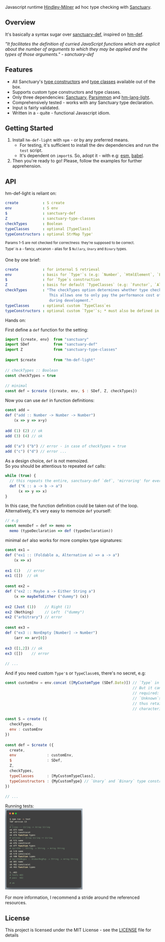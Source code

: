 Javascript runtime [Hindley-Milner](https://en.wikipedia.org/wiki/Hindley%E2%80%93Milner_type_system) ad hoc type checking with [Sanctuary](https://github.com/sanctuary-js/sanctuary).

## Overview

It's basically a syntax sugar over [sanctuary-def](https://github.com/sanctuary-js/sanctuary-def), inspired on [hm-def](https://github.com/xodio/hm-def).

_"It facilitates the definition of curried JavaScript functions which are explicit about the number of arguments to which they may be applied and the types of those arguments." - sanctuary-def_

## Features

 - All Sanctuary's [type constructors](https://github.com/sanctuary-js/sanctuary-def#type-constructors) and [type classes](https://github.com/sanctuary-js/sanctuary-type-classes) available out of the box.
 - Supports custom type constructors and type classes.
 - Only three dependencies: [Sanctuary](https://github.com/sanctuary-js/sanctuary), [Parsimmon](https://github.com/jneen/parsimmon) and [hm-lang-light](https://github.com/leosbotelho/hm-lang-light).
 - Comprehensively tested - works with any Sanctuary type declaration.
 - Input is fairly validated.
 - Written in a - quite - functional Javascript idiom.

## Getting Started
 
 1. Install `hm-def-light` with `npm` - or by any preferred means.
    - For testing, it's sufficient to install the dev dependencies and run the `test` script.
    - It's dependent on `import`s. So, adopt it - with e.g: [esm](https://github.com/standard-things/esm), [babel](https://github.com/babel/babel).
 2. Then you're ready to go! Please, follow the examples for further apprehension.

## API

hm-def-light is reliant on:
```yaml
create           : S create
env              : S env
$                : sanctuary-def
Z                : sanctuary-type-classes
checkTypes       : Boolean
typeClasses      : optional [TypeClass]
typeConstructors : optional StrMap Type'
```
<sup>Params 1-5 are not checked for correctness: they're supposed to be correct.</sup><br>
<sup>Type' is a - fancy, uncanon - alias for $ `Nullary`, `Unary` and `Binary` types.</sup>

One by one brief:
```yaml
create           : for internal S retrieval
env              : basis for `Type'`s (e.g: `Number`, `HtmlElement`, `Error` etc)
$                : for `Type`s construction
Z                : basis for default `TypeClasses` (e.g: `Functor`, `Alt`, `Traversable` etc)
checkTypes       : "The checkTypes option determines whether type checking is enabled. 
                    This allows one to only pay the performance cost of run-time type checking  
                    during development."
typeClasses      : optional custom `TypeClass`es
typeConstructors : optional custom `Type'`s; * must also be defined in the environment (i.e env)
```

Hands on:

First define a `def` function for the setting:
```javascript
import {create, env}  from "sanctuary"
import SDef           from "sanctuary-def"
import Z              from "sanctuary-type-classes"

import $create        from "hm-def-light"

// checkTypes :: Boolean
const checkTypes = true

// minimal
const def = $create ({create, env, $ : SDef, Z, checkTypes})
```

Now you can use `def` in function definitions:
```javascript
const add =
def ("add :: Number -> Number -> Number")
    (x => y => x+y)

add (1) (2) // ok
add (3) (4) // ok

add ("a") ("b") // error - in case of checkTypes = true
add ("c") ("d") // error ...
```

As a design choice, `def` is not memoized.  
So you should be attentious to repeated `def` calls:
```javascript
while (true) {
  // this repeats the entire, sanctuary-def `def`, 'mirroring' for every iteration
  def ("K :: a -> b -> a")
      (x => y => x)
}
```

In this case, the function definition could be taken out of the loop.  
Alternatively, it's very easy to memoize `def` yourself:
```javascript
// e.g
const memoDef = def => memo =>
  memo (typeDeclaration => def (typeDeclaration))
```

minimal `def` also works for more complex type signatures:
```javascript
const ex1 =
def ("ex1 :: (Foldable a, Alternative a) => a -> a")
    (x => x)

ex1 (1)   // error
ex1 ([])  // ok

const ex2 =
def ("ex2 :: Maybe a -> Either String a")
    (x => maybeToEither ("dummy") (x))

ex2 (Just (1))    // Right (1)
ex2 (Nothing)     // Left  ("dummy")
ex2 ("arbitrary") // error

const ex3 =
def ("ex3 :: NonEmpty [Number] -> Number")
    (arr => arr[0])

ex3 ([1,2]) // ok
ex3 ([])    // error

// ...
```

And if you need custom `Type'`s or `TypeClass`es, there's no secret, e.g:
```javascript
const customEnv = env.concat ([MyCustomType (SDef.Date)]) // `Type` in env is mandatory
                                                          // But it can be refined as 
                                                          // required: no need to pass
                                                          // `Unknown`s if not desired,
                                                          // thus retaining `env` 
                                                          // characteristics

const S = create ({
  checkTypes, 
  env : customEnv
})

const def = $create ({
  create, 
  env              : customEnv, 
  $                : SDef, 
  Z, 
  checkTypes,
  typeClasses      : [MyCustomTypeClass],
  typeConstructors : {MyCustomType} // `Unary` and `Binary` type constructors are sensible here
})

// ...
```

Running tests:  
<img src="https://raw.githubusercontent.com/leosbotelho/timeworn/main/hm-def-light/img/tests-ilustration.png" alt="bash test results ilustration" width="50%" height="50%">

For more information, I recommend a stride around the referenced resources.

## License

This project is licensed under the MIT License - see the [LICENSE](./LICENSE.md) file for details
